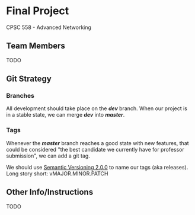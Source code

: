 
# Final Project

CPSC 558 - Advanced Networking

## Team Members

TODO

## Git Strategy

### Branches

All development should take place on the ***dev*** branch. When our project is in a stable state, we can merge ***dev*** into ***master***.

### Tags

Whenever the ***master*** branch reaches a good state with new features, that could be considered "the best candidate we currently have for professor submission", we can add a git tag.

We should use [Semantic Versioning 2.0.0](https://semver.org/) to name our tags (aka releases). Long story short: vMAJOR.MINOR.PATCH

## Other Info/Instructions

TODO



